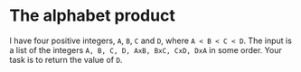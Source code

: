 # The alphabet product

I have four positive integers, `A`, `B`, `C` and `D`, where `A < B < C < D`. The input is a list of the integers `A, B, C, D, AxB, BxC, CxD, DxA` in some order. Your task is to return the value of `D`.
